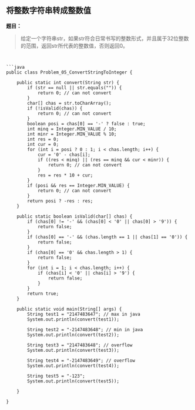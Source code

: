 ## 将整数字符串转成整数值

**题目：**
>给定一个字符串str，如果str符合日常书写的整数形式，并且属于32位整数的范围，返回str所代表的整数值，否则返回0。
```


```java
public class Problem_05_ConvertStringToInteger {

	public static int convert(String str) {
		if (str == null || str.equals("")) {
			return 0; // can not convert
		}
		char[] chas = str.toCharArray();
		if (!isValid(chas)) {
			return 0; // can not convert
		}
		boolean posi = chas[0] == '-' ? false : true;
		int minq = Integer.MIN_VALUE / 10;
		int minr = Integer.MIN_VALUE % 10;
		int res = 0;
		int cur = 0;
		for (int i = posi ? 0 : 1; i < chas.length; i++) {
			cur = '0' - chas[i];
			if ((res < minq) || (res == minq && cur < minr)) {
				return 0; // can not convert
			}
			res = res * 10 + cur;
		}
		if (posi && res == Integer.MIN_VALUE) {
			return 0; // can not convert
		}
		return posi ? -res : res;
	}

	public static boolean isValid(char[] chas) {
		if (chas[0] != '-' && (chas[0] < '0' || chas[0] > '9')) {
			return false;
		}
		if (chas[0] == '-' && (chas.length == 1 || chas[1] == '0')) {
			return false;
		}
		if (chas[0] == '0' && chas.length > 1) {
			return false;
		}
		for (int i = 1; i < chas.length; i++) {
			if (chas[i] < '0' || chas[i] > '9') {
				return false;
			}
		}
		return true;
	}

	public static void main(String[] args) {
		String test1 = "2147483647"; // max in java
		System.out.println(convert(test1));

		String test2 = "-2147483648"; // min in java
		System.out.println(convert(test2));

		String test3 = "2147483648"; // overflow
		System.out.println(convert(test3));

		String test4 = "-2147483649"; // overflow
		System.out.println(convert(test4));

		String test5 = "-123";
		System.out.println(convert(test5));

	}

}
```
